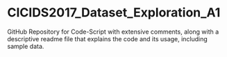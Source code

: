 # CICIDS2017_Dataset_Exploration_A1
 GitHub Repository for Code-Script with extensive comments, along  with a descriptive readme file that explains the code and its usage, including sample data. 
